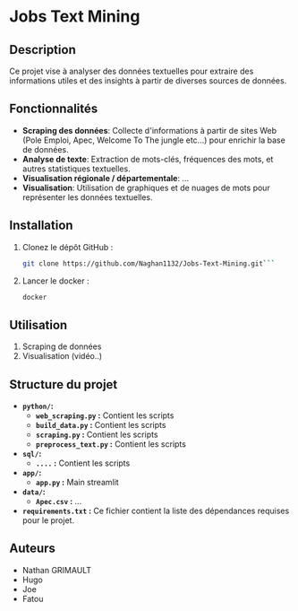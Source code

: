 # Jobs Text Mining

## Description
Ce projet vise à analyser des données textuelles pour extraire des informations utiles et des insights à partir de diverses sources de données.

## Fonctionnalités

- **Scraping des données**: Collecte d'informations à partir de sites Web (Pole Emploi, Apec, Welcome To The jungle etc...) pour enrichir la base de données. 
- **Analyse de texte**: Extraction de mots-clés, fréquences des mots, et autres statistiques textuelles.
- **Visualisation régionale / départementale**: ...
- **Visualisation**: Utilisation de graphiques et de nuages de mots pour représenter les données textuelles.

## Installation

1. Clonez le dépôt GitHub :
   ```bash
   git clone https://github.com/Naghan1132/Jobs-Text-Mining.git```

2. Lancer le docker :
   ```bash
   docker 
   
## Utilisation
1. Scraping de données
2. Visualisation (vidéo..)

## Structure du projet

- **`python/`:**
  - **`web_scraping.py` :** Contient les scripts
  - **`build_data.py` :** Contient les scripts
  - **`scraping.py` :** Contient les scripts
  - **`preprocess_text.py` :** Contient les scripts
- **`sql/`:**
  - **`....` :** Contient les scripts
- **`app/`:**
  - **`app.py` :** Main streamlit
- **`data/`:**
  - **`Apec.csv` :** ...
- **`requirements.txt` :** Ce fichier contient la liste des dépendances requises pour le projet.
## Auteurs

- Nathan GRIMAULT   
- Hugo
- Joe
- Fatou
